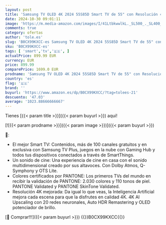 ```yaml
---
layout: post
title: 'Samsung TV OLED 4K 2024 55S85D Smart TV de 55" con Resolución 4K Mejorada  un Sonido de Cine  el Mejor Smart TV y Colores certificados por Pantone'
date: 2024-10-30 09:01:11
image: 'https://m.media-amazon.com/images/I/41LtbkwwlkL._SL500_._SL400_.jpg'
comments: true
category: ofertas
author: 'tole.es'
slug: 'B0CX99KXCC-es Samsung TV OLED 4K 2024 55S85D Smart TV de 55" con...'
sku: 'B0CX99KXCC-es'
tags: [ 'smart','tv','🇪🇸', ]
actualPrice: 899.99 EUR
currency: EUR
price: 899.99
comparePrice: 1699.0 EUR
prodname: 'Samsung TV OLED 4K 2024 55S85D Smart TV de 55" con Resolución 4K Mejorada  un Sonido de Cine  el Mejor Smart TV y Colores certificados por Pantone'
country: 'es'
flag: '🇪🇸'
brand: ''
buyurl: 'https://www.amazon.es/dp/B0CX99KXCC/?tag=tolees-21'
descuento: '47.03'
average: '1023.88666666667'
---
```


Tienes [{{< param title >}}]({{< param buyurl >}}) aqui!

[![{{< param prodname >}}]({{< param image >}})]({{< param buyurl >}})

🔎:

- El mejor Smart TV: Contenidos, más de 100 canales gratuitos y en exclusiva con Samsung TV Plus, juegos en la nube con Gaming Hub y todos tus dispositivos conectados a través de SmartThings.
- Un sonido de cine: Una experiencia de cine en casa con el sonido multidimensional creado por sus altavoces. Con Dolby Atmos, Q-Symphony y OTS Lite.
- Colores certificados por PANTONE: Los primeros TVs del mundo en recibir la validación de PANTONE: 2.030 colores y 110 tonos de piel. PANTONE Validated y PANTONE SkinTone Validated.
- Resolución 4K mejorada: Da igual lo que veas, la Inteligencia Artificial mejora cada escena para que la disfrutes en calidad 4K. 4K AI Upscaling con 20 redes neuronales, Auto HDR Remastering y OLED potenciador de brillo.

[🛒 Comprar!!!]({{< param buyurl >}})
{{<world>}}B0CX99KXCC{{</world>}}

